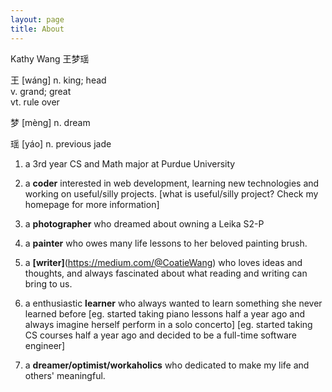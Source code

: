 ```yaml
---
layout: page
title: About
---
```


Kathy Wang 王梦瑶

王 [wáng]
      n.  king; head    
      v.  grand; great    
      vt. rule over
      
梦 [mèng]
      n.  dream
      
瑶 [yáo]
      n.  previous jade


  1. a 3rd year CS and Math major at Purdue University

  2. a **coder** interested in web development, learning new technologies and working on useful/silly projects.
     [what is useful/silly project? Check my homepage for more information]

  3. a **photographer** who dreamed about owning a Leika S2-P
  
  4. a **painter** who owes many life lessons to her beloved painting brush.
  
  5. a **[writer]**(https://medium.com/@CoatieWang) who loves ideas and thoughts, and always fascinated about what reading and writing can bring to us.
  
  6. a enthusiastic **learner** who always wanted to learn something she never learned before 
     [eg. started taking piano lessons half a year ago and always imagine herself perform in a solo concerto]
     [eg. started taking CS courses half a year ago and decided to be a full-time software engineer]  

  7. a **dreamer/optimist/workaholics** who dedicated to make my life and others' meaningful.
